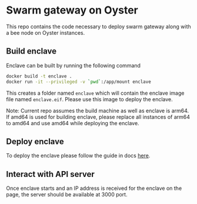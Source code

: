 # Swarm gateway on Oyster

This repo contains the code necessary to deploy swarm gateway along with a bee node on Oyster instances.

## Build enclave

Enclave can be built by running the following command

```sh
docker build -t enclave .
docker run -it --privileged -v `pwd`:/app/mount enclave
```

This creates a folder named `enclave` which will contain the enclave image file named `enclave.eif`. Please use this image to deploy the enclave.

Note: Current repo assumes the build machine as well as enclave is arm64. If amd64 is used for building enclave, please replace all instances of arm64 to amd64 and use amd64 while deploying the enclave.

## Deploy enclave

To deploy the enclave please follow the guide in docs [here](https://docs.marlin.org/user-guides/oyster/instances/tutorials/nodejs-server/deploy).

## Interact with API server

Once enclave starts and an IP address is received for the enclave on the page, the server should be available at 3000 port.